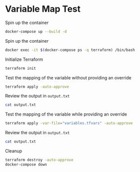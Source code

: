 # Variable Map Test

Spin up the container
```bash
docker-compose up --build -d
```

Spin up the container
```bash
docker exec -it $(docker-compose ps -q terraform) /bin/bash
```

Initialize Terraform
```bash
terraform init
```

Test the mapping of the variable without providing an override
```bash
terraform apply -auto-approve
```

Review the output in `output.txt`
```bash
cat output.txt
```

Test the mapping of the variable while providing an override
```bash
terraform apply -var-file="variables.tfvars" -auto-approve
```

Review the output in `output.txt`
```bash
cat output.txt
```

Cleanup
```bash
terraform destroy -auto-approve
docker-compose down
```